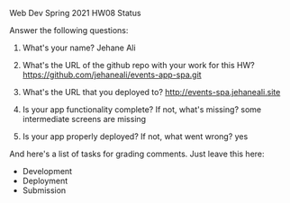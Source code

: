 Web Dev Spring 2021 HW08 Status

Answer the following questions:


1. What's your name?
Jehane Ali


2. What's the URL of the github repo with your work for this HW?
https://github.com/jehaneali/events-app-spa.git 


3. What's the URL that you deployed to?
http://events-spa.jehaneali.site


4. Is your app functionality complete? If not, what's missing?
some intermediate screens are missing


5. Is your app properly deployed? If not, what went wrong?
yes




And here's a list of tasks for grading comments. Just leave this here:
 - Development
 - Deployment
 - Submission
